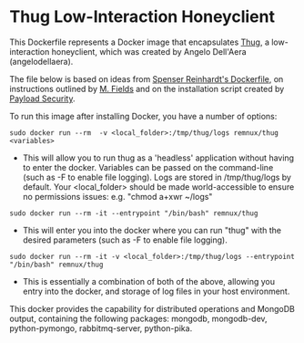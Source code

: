 # Thug Low-Interaction Honeyclient

This Dockerfile represents a Docker image that encapsulates [Thug][1], a low-interaction honeyclient, which was created by Angelo Dell'Aera (angelodellaera).

The file below is based on ideas from [Spenser Reinhardt's Dockerfile][2], on instructions outlined by [M. Fields][3] and on the installation script created by [Payload Security][4].

To run this image after installing Docker, you have a number of options:

`sudo docker run --rm  -v <local_folder>:/tmp/thug/logs remnux/thug <variables>`

- This will allow you to run thug as a 'headless' application without having to enter the docker. Variables can be passed on the command-line (such as -F to enable file logging). Logs are stored in /tmp/thug/logs by default. Your <local_folder> should be made world-accessible to ensure no permissions issues: e.g. "chmod a+xwr ~/logs"

`sudo docker run --rm -it --entrypoint "/bin/bash" remnux/thug`

- This will enter you into the docker where you can run "thug" with the desired parameters (such as -F to enable file logging).

`sudo docker run --rm -it -v <local_folder>:/tmp/thug/logs --entrypoint "/bin/bash" remnux/thug`

- This is essentially a combination of both of the above, allowing you entry into the docker, and storage of log files in your host environment.

This docker provides the capability for distributed operations and MongoDB output, containing the following packages: mongodb, mongodb-dev, python-pymongo, rabbitmq-server, python-pika.

  [1]: https://github.com/buffer/thug
  [2]: https://registry.hub.docker.com/u/sreinhardt/honeynet/dockerfile
  [3]: https://twitter.com/shakey_1
  [4]: https://github.com/PayloadSecurity/VxCommunity/blob/master/bash/thuginstallation.sh
